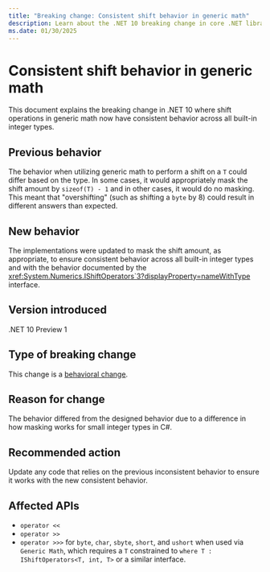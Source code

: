 ```yaml
---
title: "Breaking change: Consistent shift behavior in generic math"
description: Learn about the .NET 10 breaking change in core .NET libraries where shift operations in generic math now have consistent behavior.
ms.date: 01/30/2025
---
```

# Consistent shift behavior in generic math

This document explains the breaking change in .NET 10 where shift operations in generic math now have consistent behavior across all built-in integer types.

## Previous behavior

The behavior when utilizing generic math to perform a shift on a `T` could differ based on the type. In some cases, it would appropriately mask the shift amount by `sizeof(T) - 1` and in other cases, it would do no masking. This meant that "overshifting" (such as shifting a `byte` by 8) could result in different answers than expected.

## New behavior

The implementations were updated to mask the shift amount, as appropriate, to ensure consistent behavior across all built-in integer types and with the behavior documented by the <xref:System.Numerics.IShiftOperators`3?displayProperty=nameWithType> interface.

## Version introduced

.NET 10 Preview 1

## Type of breaking change

This change is a [behavioral change](../../categories.md#behavioral-change).

## Reason for change

The behavior differed from the designed behavior due to a difference in how masking works for small integer types in C#.

## Recommended action

Update any code that relies on the previous inconsistent behavior to ensure it works with the new consistent behavior.

## Affected APIs

- `operator <<`
- `operator >>`
- `operator >>>` for `byte`, `char`, `sbyte`, `short`, and `ushort` when used via `Generic Math`, which requires a `T` constrained to `where T : IShiftOperators<T, int, T>` or a similar interface.
